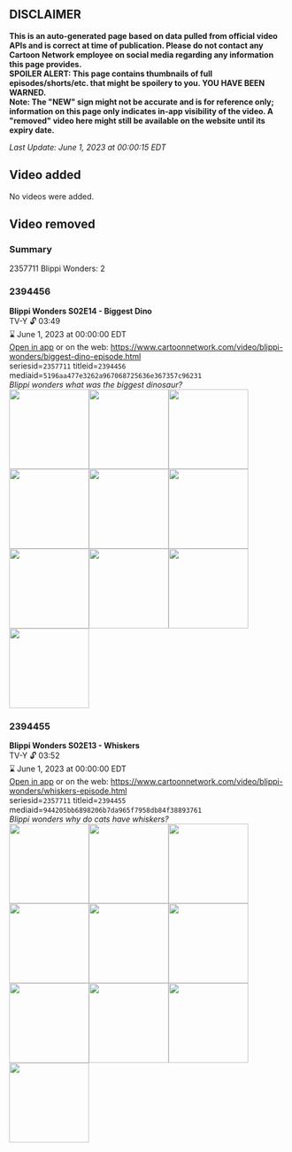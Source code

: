 ## DISCLAIMER
**This is an auto-generated page based on data pulled from official video APIs and is correct at time of publication. Please do not contact any Cartoon Network employee on social media regarding any information this page provides.**  
**SPOILER ALERT: This page contains thumbnails of full episodes/shorts/etc. that might be spoilery to you. YOU HAVE BEEN WARNED.**  
**Note: The "NEW" sign might not be accurate and is for reference only; information on this page only indicates in-app visibility of the video. A "removed" video here might still be available on the website until its expiry date.**  

_Last Update: June 1, 2023 at 00:00:15 EDT_
## Video added
No videos were added.  
## Video removed
### Summary
2357711 Blippi Wonders: 2  
### 2394456
**Blippi Wonders S02E14 - Biggest Dino**  
TV-Y 🔓 03:49  
⌛ June 1, 2023 at 00:00:00 EDT  
[Open in app](https://cnvideo.sercomkc.org/redirector.html?type=cnapp&seriesid=10000000000&titleid=2394456&mediaid=5196aa477e3262a967068725636e367357c96231) or on the web: https://www.cartoonnetwork.com/video/blippi-wonders/biggest-dino-episode.html  
seriesid=`2357711` titleid=`2394456` mediaid=`5196aa477e3262a967068725636e367357c96231`  
_Blippi wonders what was the biggest dinosaur?_  
<a href="https://s3.amazonaws.com/cartoonorchestrator/2394456_001_1280x720.jpg"><img src="https://s3.amazonaws.com/cartoonorchestrator/2394456_001_640x360.jpg" height="144px" /></a><a href="https://s3.amazonaws.com/cartoonorchestrator/2394456_002_1280x720.jpg"><img src="https://s3.amazonaws.com/cartoonorchestrator/2394456_002_640x360.jpg" height="144px" /></a><a href="https://s3.amazonaws.com/cartoonorchestrator/2394456_003_1280x720.jpg"><img src="https://s3.amazonaws.com/cartoonorchestrator/2394456_003_640x360.jpg" height="144px" /></a><a href="https://s3.amazonaws.com/cartoonorchestrator/2394456_004_1280x720.jpg"><img src="https://s3.amazonaws.com/cartoonorchestrator/2394456_004_640x360.jpg" height="144px" /></a><a href="https://s3.amazonaws.com/cartoonorchestrator/2394456_005_1280x720.jpg"><img src="https://s3.amazonaws.com/cartoonorchestrator/2394456_005_640x360.jpg" height="144px" /></a><a href="https://s3.amazonaws.com/cartoonorchestrator/2394456_006_1280x720.jpg"><img src="https://s3.amazonaws.com/cartoonorchestrator/2394456_006_640x360.jpg" height="144px" /></a><a href="https://s3.amazonaws.com/cartoonorchestrator/2394456_007_1280x720.jpg"><img src="https://s3.amazonaws.com/cartoonorchestrator/2394456_007_640x360.jpg" height="144px" /></a><a href="https://s3.amazonaws.com/cartoonorchestrator/2394456_008_1280x720.jpg"><img src="https://s3.amazonaws.com/cartoonorchestrator/2394456_008_640x360.jpg" height="144px" /></a><a href="https://s3.amazonaws.com/cartoonorchestrator/2394456_009_1280x720.jpg"><img src="https://s3.amazonaws.com/cartoonorchestrator/2394456_009_640x360.jpg" height="144px" /></a><a href="https://s3.amazonaws.com/cartoonorchestrator/2394456_010_1280x720.jpg"><img src="https://s3.amazonaws.com/cartoonorchestrator/2394456_010_640x360.jpg" height="144px" /></a>
### 2394455
**Blippi Wonders S02E13 - Whiskers**  
TV-Y 🔓 03:52  
⌛ June 1, 2023 at 00:00:00 EDT  
[Open in app](https://cnvideo.sercomkc.org/redirector.html?type=cnapp&seriesid=10000000000&titleid=2394455&mediaid=944205bb6898206b7da965f7958db84f38893761) or on the web: https://www.cartoonnetwork.com/video/blippi-wonders/whiskers-episode.html  
seriesid=`2357711` titleid=`2394455` mediaid=`944205bb6898206b7da965f7958db84f38893761`  
_Blippi wonders why do cats have whiskers?_  
<a href="https://s3.amazonaws.com/cartoonorchestrator/2394455_001_1280x720.jpg"><img src="https://s3.amazonaws.com/cartoonorchestrator/2394455_001_640x360.jpg" height="144px" /></a><a href="https://s3.amazonaws.com/cartoonorchestrator/2394455_002_1280x720.jpg"><img src="https://s3.amazonaws.com/cartoonorchestrator/2394455_002_640x360.jpg" height="144px" /></a><a href="https://s3.amazonaws.com/cartoonorchestrator/2394455_003_1280x720.jpg"><img src="https://s3.amazonaws.com/cartoonorchestrator/2394455_003_640x360.jpg" height="144px" /></a><a href="https://s3.amazonaws.com/cartoonorchestrator/2394455_004_1280x720.jpg"><img src="https://s3.amazonaws.com/cartoonorchestrator/2394455_004_640x360.jpg" height="144px" /></a><a href="https://s3.amazonaws.com/cartoonorchestrator/2394455_005_1280x720.jpg"><img src="https://s3.amazonaws.com/cartoonorchestrator/2394455_005_640x360.jpg" height="144px" /></a><a href="https://s3.amazonaws.com/cartoonorchestrator/2394455_006_1280x720.jpg"><img src="https://s3.amazonaws.com/cartoonorchestrator/2394455_006_640x360.jpg" height="144px" /></a><a href="https://s3.amazonaws.com/cartoonorchestrator/2394455_007_1280x720.jpg"><img src="https://s3.amazonaws.com/cartoonorchestrator/2394455_007_640x360.jpg" height="144px" /></a><a href="https://s3.amazonaws.com/cartoonorchestrator/2394455_008_1280x720.jpg"><img src="https://s3.amazonaws.com/cartoonorchestrator/2394455_008_640x360.jpg" height="144px" /></a><a href="https://s3.amazonaws.com/cartoonorchestrator/2394455_009_1280x720.jpg"><img src="https://s3.amazonaws.com/cartoonorchestrator/2394455_009_640x360.jpg" height="144px" /></a><a href="https://s3.amazonaws.com/cartoonorchestrator/2394455_010_1280x720.jpg"><img src="https://s3.amazonaws.com/cartoonorchestrator/2394455_010_640x360.jpg" height="144px" /></a>

